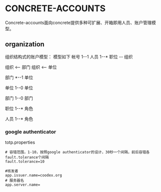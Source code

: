 # CONCRETE-ACCOUNTS

Concrete-accounts面向concrete提供多种可扩展、开箱即用人员、账户管理模型。

## organization

组织结构式的账户模型：
模型如下
帐号 1--1 人员 1--* 职位 *--* 组织

组织 <-- 部门
组织 <-- 单位

部门 *--1 单位

单位 1--0 单位

部门 1--0 部门

职位 1--* 角色

人员 1--* 角色

### google authenticator

totp.properties
```properties
# 容错范围，1-10，按照google authenticator的设计，30秒一个间隔，前后容错各fault.tolerance个间隔
fault.tolerance=10

#核发者
app.issuer.name=coodex.org 
# 服务器名
app.server.name=
```
